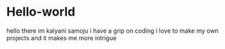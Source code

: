 # Hello-world
hello there im kalyani samoju
i have a grip on coding i love to make my own projects and it makes me more intrigue

